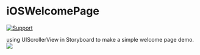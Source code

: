 # iOSWelcomePage


[![Support](https://img.shields.io/badge/support-iOS%206%2B%20-blue.svg?style=flat)](https://www.apple.com/nl/ios/)&nbsp;

using UIScrollerView in Storyboard to make a simple welcome page demo.
![](https://github.com/minggo620/iOSWelcomePage/blob/master/welcomepage/demo1.png)
